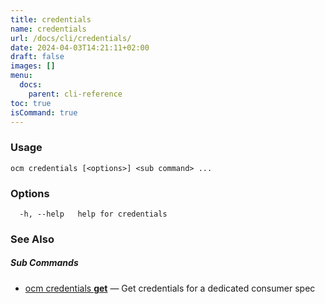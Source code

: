 ```yaml
---
title: credentials
name: credentials
url: /docs/cli/credentials/
date: 2024-04-03T14:21:11+02:00
draft: false
images: []
menu:
  docs:
    parent: cli-reference
toc: true
isCommand: true
---
```

### Usage

```
ocm credentials [<options>] <sub command> ...
```

### Options

```
  -h, --help   help for credentials
```

### See Also



##### Sub Commands

* [ocm credentials <b>get</b>](/docs/cli/credentials/get)	 &mdash; Get credentials for a dedicated consumer spec

